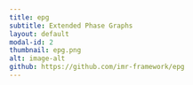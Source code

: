 ```yaml
---
title: epg
subtitle: Extended Phase Graphs
layout: default
modal-id: 2
thumbnail: epg.png
alt: image-alt
github: https://github.com/imr-framework/epg
---
```

